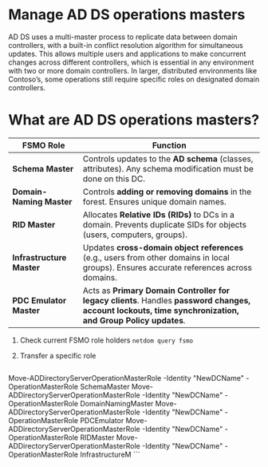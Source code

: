 # Manage AD DS operations masters
AD DS uses a multi-master process to replicate data between domain controllers, with a built-in conflict resolution algorithm for simultaneous updates. This allows multiple users and applications to make concurrent changes across different controllers, which is essential in any environment with two or more domain controllers. In larger, distributed environments like Contoso’s, some operations still require specific roles on designated domain controllers.

# What are AD DS operations masters?

| FSMO Role                 | Function                                                                                                                                                  |
| ------------------------- | --------------------------------------------------------------------------------------------------------------------------------------------------------- |
| **Schema Master**         | Controls updates to the **AD schema** (classes, attributes). Any schema modification must be done on this DC.                                             |
| **Domain-Naming Master**  | Controls **adding or removing domains** in the forest. Ensures unique domain names.                                                                       |
| **RID Master**            | Allocates **Relative IDs (RIDs)** to DCs in a domain. Prevents duplicate SIDs for objects (users, computers, groups).                                     |
| **Infrastructure Master** | Updates **cross-domain object references** (e.g., users from other domains in local groups). Ensures accurate references across domains.                  |
| **PDC Emulator Master**   | Acts as **Primary Domain Controller for legacy clients**. Handles **password changes, account lockouts, time synchronization, and Group Policy updates**. |

1. Check current FSMO role holders
``` netdom query fsmo ```


2. Transfer a specific role
   ```
Move-ADDirectoryServerOperationMasterRole -Identity "NewDCName" -OperationMasterRole SchemaMaster
Move-ADDirectoryServerOperationMasterRole -Identity "NewDCName" -OperationMasterRole DomainNamingMaster
Move-ADDirectoryServerOperationMasterRole -Identity "NewDCName" -OperationMasterRole PDCEmulator
Move-ADDirectoryServerOperationMasterRole -Identity "NewDCName" -OperationMasterRole RIDMaster
Move-ADDirectoryServerOperationMasterRole -Identity "NewDCName" -OperationMasterRole InfrastructureM ```
